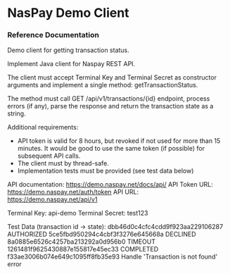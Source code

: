 # NasPay Demo Client

### Reference Documentation
Demo client for getting transaction status.

Implement Java client for Naspay REST API.

The client must accept Terminal Key and Terminal Secret as constructor arguments
and implement a single method: getTransactionStatus.

The method must call GET /api/v1/transactions/{id} endpoint, process errors (if any),
parse the response and return the transaction state as a string.

Additional requirements:
- API token is valid for 8 hours, but revoked if not used for more than 15 minutes. It
would be good to use the same token (if possible) for subsequent API calls.
- The client must by thread-safe.
- Implementation tests must be provided (see test data below)

API documentation: https://demo.naspay.net/docs/api/
API Token URL: https://demo.naspay.net/auth/token
API URL: https://demo.naspay.net/api/v1

Terminal Key: api-demo
Terminal Secret: test123

Test Data (transaction id -> state):
dbb46d0c4cfc4cdd9f923aa229106287 AUTHORIZED
5ce5fbd950294c4cbf3f3276e645668a DECLINED
8a0885e6526c4257ba213292a0d956b0 TIMEOUT
1261481f9625430887e155817e45ec33 COMPLETED
f33ae3006b074e649c1095ff8fb35e93 Handle 'Transaction is not found' error
